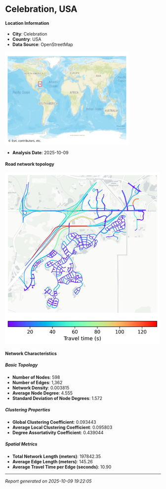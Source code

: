 # Celebration, USA

#### Location Information

- **City**: Celebration
- **Country**: USA
- **Data Source**: OpenStreetMap
<img src="Celebration_location.png" alt="Celebration Location Map" width="400" />

- **Analysis Date**: 2025-10-09

#### Road network topology

<img src="Celebration_network_map.png" alt="Celebration Road Network Map" width="500"/>

#### Network Characteristics

##### Basic Topology

- **Number of Nodes**: 598
- **Number of Edges**: 1,362
- **Network Density**: 0.003815
- **Average Node Degree**: 4.555
- **Standard Deviation of Node Degrees**: 1.572

##### Clustering Properties

- **Global Clustering Coefficient**: 0.093443
- **Average Local Clustering Coefficient**: 0.095803
- **Degree Assortativity Coefficient**: 0.439044

##### Spatial Metrics

- **Total Network Length (meters)**: 197842.35
- **Average Edge Length (meters)**: 145.26
- **Average Travel Time per Edge (seconds)**: 10.90

---
*Report generated on 2025-10-09 19:22:05*
